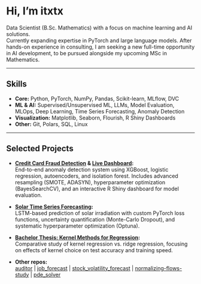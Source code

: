# Hi, I’m itxtx

Data Scientist (B.Sc. Mathematics) with a focus on machine learning and AI solutions.  
Currently expanding expertise in PyTorch and large language models. After hands-on experience in consulting, I am seeking a new full-time opportunity in AI development, to be pursued alongside my upcoming MSc in Mathematics.

---

## Skills

- **Core:** Python, PyTorch, NumPy, Pandas, Scikit-learn, MLflow, DVC
- **ML & AI:** Supervised/Unsupervised ML, LLMs, Model Evaluation, MLOps, Deep Learning, Time Series Forecasting, Anomaly Detection
- **Visualization:** Matplotlib, Seaborn, Flourish, R Shiny Dashboards
- **Other:** Git, Polars, SQL, Linux

---

## Selected Projects

- **[Credit Card Fraud Detection](https://github.com/itxtx/credit_card_fraud_prediction) & [Live Dashboard](https://itxtx.shinyapps.io/shiny_credit_app/):**  
  End-to-end anomaly detection system using XGBoost, logistic regression, autoencoders, and isolation forest. Includes advanced resampling (SMOTE, ADASYN), hyperparameter optimization (BayesSearchCV), and an interactive R Shiny dashboard for model evaluation.

- **[Solar Time Series Forecasting](https://github.com/itxtx/solar_prediction):**  
  LSTM-based prediction of solar irradiation with custom PyTorch loss functions, uncertainty quantification (Monte-Carlo Dropout), and systematic hyperparameter optimization (Optuna).

- **[Bachelor Thesis: Kernel Methods for Regression](http://urn.kb.se/resolve?urn=urn:nbn:se:lnu:diva-126158):**  
  Comparative study of kernel regression vs. ridge regression, focusing on effects of kernel choice on test accuracy and training speed.

- **Other repos:**  
  [auditor](https://github.com/itxtx/auditor) | [job_forecast](https://github.com/itxtx/job_forecast) | [stock_volatility_forecast](https://github.com/itxtx/stock_volatility_forecast) | [normalizing-flows-study](https://github.com/itxtx/normalizing-flows-study) | [pde_solver](https://github.com/itxtx/pde_solver)
